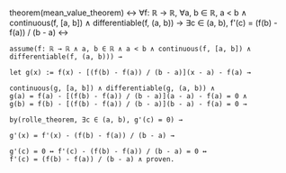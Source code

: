 theorem(mean_value_theorem) ↔ 
    ∀f: ℝ → ℝ, ∀a, b ∈ ℝ, 
    a < b ∧ continuous(f, [a, b]) ∧ differentiable(f, (a, b)) →
    ∃c ∈ (a, b), f'(c) = (f(b) - f(a)) / (b - a) ↔ 

    assume(f: ℝ → ℝ ∧ a, b ∈ ℝ ∧ a < b ∧ continuous(f, [a, b]) ∧ differentiable(f, (a, b))) →
    
    let g(x) := f(x) - [(f(b) - f(a)) / (b - a)](x - a) - f(a) →
    
    continuous(g, [a, b]) ∧ differentiable(g, (a, b)) ∧ 
    g(a) = f(a) - [(f(b) - f(a)) / (b - a)](a - a) - f(a) = 0 ∧ 
    g(b) = f(b) - [(f(b) - f(a)) / (b - a)](b - a) - f(a) = 0 →
    
    by(rolle_theorem, ∃c ∈ (a, b), g'(c) = 0) →
    
    g'(x) = f'(x) - (f(b) - f(a)) / (b - a) →
    
    g'(c) = 0 ↔ f'(c) - (f(b) - f(a)) / (b - a) = 0 ↔ 
    f'(c) = (f(b) - f(a)) / (b - a) ∧ proven.